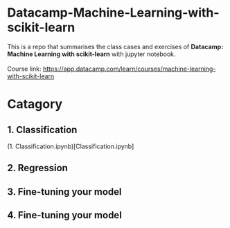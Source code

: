 # Datacamp-Machine-Learning-with-scikit-learn
This is a repo that summarises the class cases and exercises of **Datacamp: Machine Learning with scikit-learn** with jupyter notebook.<br><br>
Course link: https://app.datacamp.com/learn/courses/machine-learning-with-scikit-learn<br>

# Catagory
## 1. Classification 
(1. Classification.ipynb)[Classification.ipynb]
## 2. Regression
## 3. Fine-tuning your model
## 4. Fine-tuning your model
